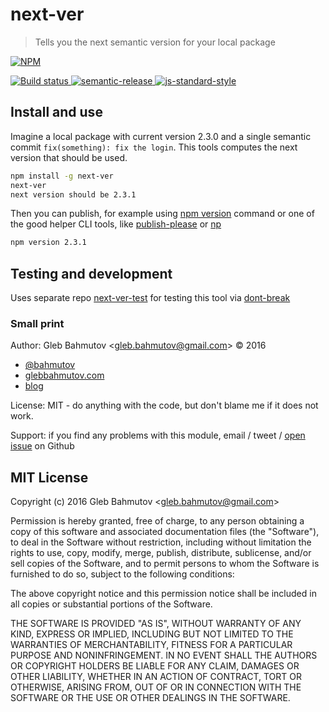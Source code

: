 # next-ver

> Tells you the next semantic version for your local package

[![NPM][npm-icon] ][npm-url]

[![Build status][ci-image] ][ci-url]
[![semantic-release][semantic-image] ][semantic-url]
[![js-standard-style][standard-image]][standard-url]

## Install and use

Imagine a local package with current version 2.3.0 and a single semantic
commit `fix(something): fix the login`. This tools computes the next
version that should be used.

```sh
npm install -g next-ver
next-ver
next version should be 2.3.1
```

Then you can publish, for example using
[npm version](https://docs.npmjs.com/cli/version) command or one of the
good helper CLI tools, like [publish-please](https://github.com/inikulin/publish-please)
or [np](https://github.com/sindresorhus/np)

```sh
npm version 2.3.1
```

## Testing and development

Uses separate repo [next-ver-test](https://github.com/bahmutov/next-ver-test)
for testing this tool via [dont-break](https://github.com/bahmutov/dont-break)

### Small print

Author: Gleb Bahmutov &lt;gleb.bahmutov@gmail.com&gt; &copy; 2016


* [@bahmutov](https://twitter.com/bahmutov)
* [glebbahmutov.com](https://glebbahmutov.com)
* [blog](https://glebbahmutov.com/blog)


License: MIT - do anything with the code, but don't blame me if it does not work.

Support: if you find any problems with this module, email / tweet /
[open issue](https://github.com/bahmutov/next-ver/issues) on Github

## MIT License

Copyright (c) 2016 Gleb Bahmutov &lt;gleb.bahmutov@gmail.com&gt;

Permission is hereby granted, free of charge, to any person
obtaining a copy of this software and associated documentation
files (the "Software"), to deal in the Software without
restriction, including without limitation the rights to use,
copy, modify, merge, publish, distribute, sublicense, and/or sell
copies of the Software, and to permit persons to whom the
Software is furnished to do so, subject to the following
conditions:

The above copyright notice and this permission notice shall be
included in all copies or substantial portions of the Software.

THE SOFTWARE IS PROVIDED "AS IS", WITHOUT WARRANTY OF ANY KIND,
EXPRESS OR IMPLIED, INCLUDING BUT NOT LIMITED TO THE WARRANTIES
OF MERCHANTABILITY, FITNESS FOR A PARTICULAR PURPOSE AND
NONINFRINGEMENT. IN NO EVENT SHALL THE AUTHORS OR COPYRIGHT
HOLDERS BE LIABLE FOR ANY CLAIM, DAMAGES OR OTHER LIABILITY,
WHETHER IN AN ACTION OF CONTRACT, TORT OR OTHERWISE, ARISING
FROM, OUT OF OR IN CONNECTION WITH THE SOFTWARE OR THE USE OR
OTHER DEALINGS IN THE SOFTWARE.

[npm-icon]: https://nodei.co/npm/next-ver.svg?downloads=true
[npm-url]: https://npmjs.org/package/next-ver
[ci-image]: https://travis-ci.org/bahmutov/next-ver.svg?branch=master
[ci-url]: https://travis-ci.org/bahmutov/next-ver
[semantic-image]: https://img.shields.io/badge/%20%20%F0%9F%93%A6%F0%9F%9A%80-semantic--release-e10079.svg
[semantic-url]: https://github.com/semantic-release/semantic-release
[standard-image]: https://img.shields.io/badge/code%20style-standard-brightgreen.svg
[standard-url]: http://standardjs.com/
